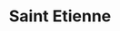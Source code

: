 ---
title: "Saint Etienne"
summary: "Saint Etienne are an English band from London, formed in 1990. The band consists of Sarah Cracknell, Bob Stanley and Pete Wiggs. They became associated with the UK's indie dance scene in the 1990s, beginning with the release of their debut album Foxbase Alpha in 1991. Their work has been described as uniting 1990s club culture with 1960s pop and other disparate influences. The name of the band comes from the French football club of AS Saint-Étienne."
slug: "saint-etienne"
image: "saint-etienne.jpg"
apple_music_artist_url: "None"
wikipedia_url: "https://en.wikipedia.org/wiki/Saint_Etienne_(band)"
---